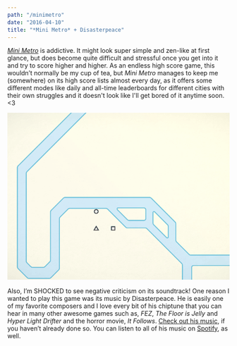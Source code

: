 ```yaml
---
path: "/minimetro"
date: "2016-04-10"
title: "*Mini Metro* + Disasterpeace"
---
```

[*Mini Metro*](https://dinopoloclub.com/games/mini-metro/) is addictive. It might look super simple and zen-like at first glance, but does become quite difficult and stressful once you get into it and try to score higher and higher. As an endless high score game, this wouldn’t normally be my cup of tea, but *Mini Metro* manages to keep me (somewhere) on its high score lists almost every day, as it offers some different modes like daily and all-time leaderboards for different cities with their own struggles and it doesn't look like I'll get bored of it anytime soon. <3

![Paris metro](https://github.com/wunnle/mostly-indie/blob/master/src/images/Paris-1339.gif?raw=true)

Also, I’m SHOCKED to see negative criticism on its soundtrack! One reason I wanted to play this game was its music by Disasterpeace. He is easily one of my favorite composers and I love every bit of his chiptune that you can hear in many other awesome games such as, *FEZ*, *The Floor is Jelly* and *Hyper Light Drifter* and the horror movie, *It Follows*.
[Check out his music](http://disasterpeace.com/music), if you haven’t already done so. You can listen to all of his music on [Spotify](https://open.spotify.com/artist/7rSMEcqv4Ez0OLgJKDjrvq), as well. 

